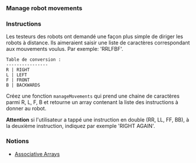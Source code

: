 ### Manage robot movements

### Instructions

Les testeurs des robots ont demandé une façon plus simple de diriger les robots à distance. Ils aimeraient saisir une liste de caractères correspondant aux mouvements voulus. Par exemple: 'RRLFBF'.

```
Table de conversion :
----------------
R | RIGHT
L | LEFT
F | FRONT
B | BACKWARDS
```

Créez une fonction `manageMovements` qui prend une chaine de caractères parmi R, L, F, B et retourne un array contenant la liste des instructions à donner au robot.

**Attention** si l'utilisateur a tappé une instruction en double (RR, LL, FF, BB), à la deuxième instruction, indiquez par exemple 'RIGHT AGAIN'.

### Notions

- [Associative Arrays](https://www.w3schools.com/php/php_arrays_associative.asp)
